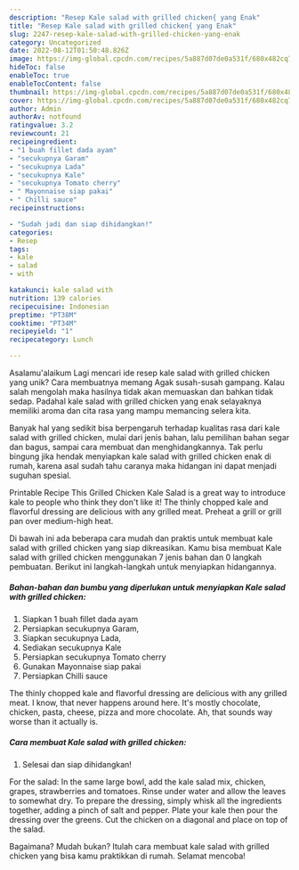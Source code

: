 ```yaml
---
description: "Resep Kale salad with grilled chicken{ yang Enak"
title: "Resep Kale salad with grilled chicken{ yang Enak"
slug: 2247-resep-kale-salad-with-grilled-chicken-yang-enak
category: Uncategorized
date: 2022-08-12T01:50:48.826Z
image: https://img-global.cpcdn.com/recipes/5a887d07de0a531f/680x482cq70/kale-salad-with-grilled-chicken-foto-resep-utama.jpg
hideToc: false
enableToc: true
enableTocContent: false
thumbnail: https://img-global.cpcdn.com/recipes/5a887d07de0a531f/680x482cq70/kale-salad-with-grilled-chicken-foto-resep-utama.jpg
cover: https://img-global.cpcdn.com/recipes/5a887d07de0a531f/680x482cq70/kale-salad-with-grilled-chicken-foto-resep-utama.jpg
author: Admin
authorAv: notfound
ratingvalue: 3.2
reviewcount: 21
recipeingredient:
- "1 buah fillet dada ayam"
- "secukupnya Garam"
- "secukupnya Lada"
- "secukupnya Kale"
- "secukupnya Tomato cherry"
- " Mayonnaise siap pakai"
- " Chilli sauce"
recipeinstructions:

- "Sudah jadi dan siap dihidangkan!"
categories:
- Resep
tags:
- kale
- salad
- with

katakunci: kale salad with 
nutrition: 139 calories
recipecuisine: Indonesian
preptime: "PT38M"
cooktime: "PT34M"
recipeyield: "1"
recipecategory: Lunch

---
```



Asalamu'alaikum Lagi mencari ide resep kale salad with grilled chicken yang unik? Cara membuatnya memang Agak susah-susah gampang. Kalau salah mengolah maka hasilnya tidak akan memuaskan dan bahkan tidak sedap. Padahal kale salad with grilled chicken yang enak selayaknya memiliki aroma dan cita rasa yang mampu memancing selera kita.


Banyak hal yang sedikit bisa berpengaruh terhadap kualitas rasa dari kale salad with grilled chicken, mulai dari jenis bahan, lalu pemilihan bahan segar dan bagus, sampai cara membuat dan menghidangkannya. Tak perlu bingung jika hendak menyiapkan kale salad with grilled chicken enak di rumah, karena asal sudah tahu caranya maka hidangan ini dapat menjadi suguhan spesial.

Printable Recipe This Grilled Chicken Kale Salad is a great way to introduce kale to people who think they don&#39;t like it! The thinly chopped kale and flavorful dressing are delicious with any grilled meat. Preheat a grill or grill pan over medium-high heat.


Di bawah ini ada beberapa cara mudah dan praktis untuk membuat kale salad with grilled chicken yang siap dikreasikan. Kamu bisa membuat Kale salad with grilled chicken menggunakan 7 jenis bahan dan 0 langkah pembuatan. Berikut ini langkah-langkah untuk menyiapkan hidangannya.

<!--inarticleads1-->

##### Bahan-bahan dan bumbu yang diperlukan untuk menyiapkan Kale salad with grilled chicken:

1. Siapkan 1 buah fillet dada ayam
1. Persiapkan secukupnya Garam,
1. Siapkan secukupnya Lada,
1. Sediakan secukupnya Kale
1. Persiapkan secukupnya Tomato cherry
1. Gunakan  Mayonnaise siap pakai
1. Persiapkan  Chilli sauce


The thinly chopped kale and flavorful dressing are delicious with any grilled meat. I know, that never happens around here. It&#39;s mostly chocolate, chicken, pasta, cheese, pizza and more chocolate. Ah, that sounds way worse than it actually is. 

<!--inarticleads2-->

##### Cara membuat Kale salad with grilled chicken:


1. Selesai dan siap dihidangkan!

For the salad: In the same large bowl, add the kale salad mix, chicken, grapes, strawberries and tomatoes. Rinse under water and allow the leaves to somewhat dry. To prepare the dressing, simply whisk all the ingredients together, adding a pinch of salt and pepper. Plate your kale then pour the dressing over the greens. Cut the chicken on a diagonal and place on top of the salad. 

Bagaimana? Mudah bukan? Itulah cara membuat kale salad with grilled chicken yang bisa kamu praktikkan di rumah. Selamat mencoba!
